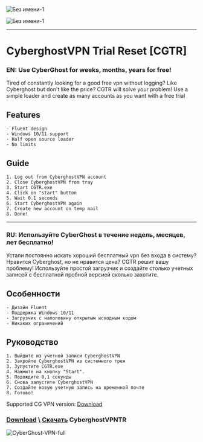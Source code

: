 ![Без имени-1](https://user-images.githubusercontent.com/38760591/142047366-5f68fabb-e078-41cb-8908-968af8292340.png)


![Без имени-1](https://user-images.githubusercontent.com/38760591/142048472-89000d11-99f5-4c1a-8c04-cc4a9789ac52.png)

______

# CyberghostVPN Trial Reset [CGTR]
### EN: Use CyberGhost for weeks, months, years for free!

Tired of constantly looking for a good free vpn without logging? 
Like Cyberghost but don't like the price? 
CGTR will solve your problem!
Use a simple loader and create as many accounts as you want with a free trial

## **Features**
```
- Fluent design
- Windows 10/11 support
- Half open source loader
- No limits
```
## **Guide**
```
1. Log out from CyberghostVPN account
2. Close CyberghostVPN from tray
3. Start CGTR.exe
4. Click on "start" button
5. Wait 0.1 seconds
6. Start CyberghostVPN again
7. Create new account on temp mail
8. Done!
```
_______

### RU: Используйте CyberGhost в течение недель, месяцев, лет бесплатно!

Устали постоянно искать хороший бесплатный vpn без входа в систему? 
Нравится Cyberghost, но не нравится цена? 
CGTR решит вашу проблему!
Используйте простой загрузчик и создайте столько учетных записей с бесплатной пробной версией сколько захотите.

## **Особенности**
```
- Дизайн Fluent
- Поддержка Windows 10/11
- Загрузчик с наполовину открытым исходным кодом
- Никаких ограничений
```
## **Руководство**
```
1. Выйдите из учетной записи CyberghostVPN
2. Закройте CyberghostVPN из системного трея
3. Зупустите CGTR.exe
4. Нажмите на кнопку "Start".
5. Подождите 0,1 секунды
6. Снова запустите CyberghostVPN
7. Создайте новую учетную запись на временной почте
8. Готово!
```

Supported CG VPN version: [Download](https://www.cyberghostvpn.com/en_US/vpn-free-trial)
### [Download](https://github.com/Tinkott/CyberGhost-Trial-Reset/files/7554048/CGTR_win.zip) \ [Скачать](https://github.com/Tinkott/CyberGhost-Trial-Reset/files/7554048/CGTR_win.zip) CyberghostVPNTR
![CyberGhost-VPN-full](https://user-images.githubusercontent.com/38760591/142192451-041d9a12-3683-45df-af55-f75c97ce7669.jpg)
